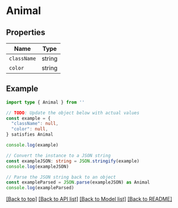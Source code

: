 
# Animal


## Properties

Name | Type
------------ | -------------
`className` | string
`color` | string

## Example

```typescript
import type { Animal } from ''

// TODO: Update the object below with actual values
const example = {
  "className": null,
  "color": null,
} satisfies Animal

console.log(example)

// Convert the instance to a JSON string
const exampleJSON: string = JSON.stringify(example)
console.log(exampleJSON)

// Parse the JSON string back to an object
const exampleParsed = JSON.parse(exampleJSON) as Animal
console.log(exampleParsed)
```

[[Back to top]](#) [[Back to API list]](../README.md#api-endpoints) [[Back to Model list]](../README.md#models) [[Back to README]](../README.md)


